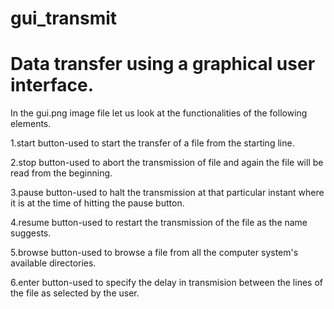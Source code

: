 # gui_transmit

# Data transfer using a graphical user interface.

In the gui.png image file let us look at the functionalities of the following elements.

1.start button-used to start the transfer of a file from the starting line.

2.stop button-used to abort the transmission of file and again the file will be read from the beginning.

3.pause button-used to halt the transmission at that particular instant where it is at the time of hitting the pause button.

4.resume button-used to restart the transmission of the file as the name suggests.

5.browse button-used to browse a file from all the computer system's available directories.

6.enter button-used to specify the delay in transmision between the lines of the file as selected by the user.
